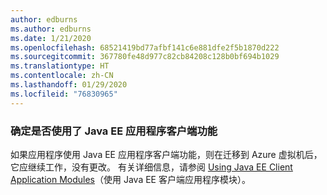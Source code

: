 ```yaml
---
author: edburns
ms.author: edburns
ms.date: 1/21/2020
ms.openlocfilehash: 68521419bd77afbf141c6e881dfe2f5b1870d222
ms.sourcegitcommit: 367780fe48d977c82cb84208c128b0bf694b1029
ms.translationtype: HT
ms.contentlocale: zh-CN
ms.lasthandoff: 01/29/2020
ms.locfileid: "76830965"
---
```

### <a name="determine-whether-the-java-ee-application-client-feature-is-used"></a>确定是否使用了 Java EE 应用程序客户端功能

如果应用程序使用 Java EE 应用程序客户端功能，则在迁移到 Azure 虚拟机后，它应继续工作，没有更改。 有关详细信息，请参阅 [Using Java EE Client Application Modules](https://docs.oracle.com/en/middleware/fusion-middleware/weblogic-server/12.2.1.4/saclt/modules.html)（使用 Java EE 客户端应用程序模块）。
